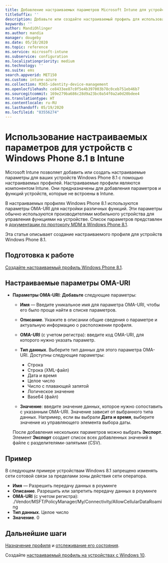 ```yaml
---
title: Добавление настраиваемых параметров Microsoft Intune для устройств Windows Phone 8.1 в Azure | Документация Майкрософт
titleSuffix: ''
description: Добавьте или создайте настраиваемый профиль для использования параметров OMA-URI для устройств под управлением Windows Phone 8.1 в Microsoft Intune.
keywords: ''
author: MandiOhlinger
ms.author: mandia
manager: dougeby
ms.date: 05/18/2020
ms.topic: reference
ms.service: microsoft-intune
ms.subservice: configuration
ms.localizationpriority: medium
ms.technology: ''
ms.suite: ems
search.appverid: MET150
ms.custom: intune-azure
ms.collection: M365-identity-device-management
ms.openlocfilehash: ce8433ee87c0f5e4b397003b78c0ceb751eb46b7
ms.sourcegitcommit: 169e279ba686c28d9a23bc0a54f0a2a0d20bdee4
ms.translationtype: HT
ms.contentlocale: ru-RU
ms.lasthandoff: 05/19/2020
ms.locfileid: "83556274"
---
```

# <a name="use-custom-settings-for-windows-phone-81-devices-in-intune"></a>Использование настраиваемых параметров для устройств с Windows Phone 8.1 в Intune

Microsoft Intune позволяет добавить или создать настраиваемые параметры для ваших устройств Windows Phone 8.1 с помощью настраиваемых профилей. Настраиваемые профили являются компонентом Intune. Они предназначены для добавления параметров и функций устройств, которые не встроены в Intune.

В настраиваемых профилях Windows Phone 8.1 используются параметры OMA-URI для настройки различных функций. Эти параметры обычно используются производителями мобильного устройства для управления функциями на устройстве. Список параметров представлен в [документации по протоколу MDM в Windows Phone 8.1](https://docs.microsoft.com/previous-versions/windows/it-pro/windows-phone/dn499787(v=technet.10)).

Эта статья описывает создание настраиваемого профиля для устройств Windows Phone 8.1. 

## <a name="before-you-begin"></a>Подготовка к работе

[Создайте настраиваемый профиль Windows Phone 8.1](custom-settings-configure.md).

## <a name="custom-oma-uri-settings"></a>Настраиваемые параметры OMA-URI

- **Параметры OMA-URI**: **Добавьте** следующие параметры:

  - **Имя** — Введите уникальное имя для параметра OMA-URI, чтобы его было проще найти в списке параметров.
  - **Описание**. Укажите в описании общие сведения о параметре и актуальную информацию о расположении профиля.
  - **OMA-URI** (с учетом регистра): введите код OMA-URI, для которого нужно указать параметр.
  - **Тип данных**. Выберите тип данных для этого параметра OMA-URI. Доступны следующие параметры:

    - Строка
    - Строка (XML-файл)
    - Дата и время
    - Целое число
    - Число с плавающей запятой
    - Логическое значение
    - Base64 (файл)

  - **Значение**: введите значение данных, которое нужно сопоставить с указанным OMA-URI. Значение зависит от выбранного типа данных. Например, если вы выбрали **Дата и время**, выберите значение из управляющего элемента выбора даты.

  После добавления нескольких параметров можно выбрать **Экспорт**. Элемент **Экспорт** создает список всех добавленных значений в файле с разделителями-запятыми (CSV).

## <a name="example"></a>Пример

В следующем примере устройствам Windows 8.1 запрещено изменять сети сотовой связи за пределами зоны действия сети оператора.

- **Имя** — Разрешить передачу данных в роуминге
- **Описание**. Разрешить или запретить передачу данных в роуминге
- **OMA-URI** (с учетом регистра): ./Vendor/MSFT/PolicyManager/My/Connectivity/AllowCellularDataRoaming
- **Тип данных**. Целое число
- **Значение**. 0

## <a name="next-steps"></a>Дальнейшие шаги

[Назначение профиля](device-profile-assign.md) и [отслеживание его состояния](device-profile-monitor.md).

Создайте [настраиваемый профиль на устройствах с Windows 10](custom-settings-windows-10.md).
